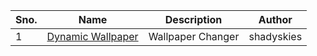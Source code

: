 | Sno. | Name                       | Description                                                                              | Author           |
|------|----------------------------|------------------------------------------------------------------------------------------|------------------|
| 1    | [Dynamic Wallpaper](/Bash/Dynamic%20Wallpaper)          | Wallpaper Changer | shadyskies